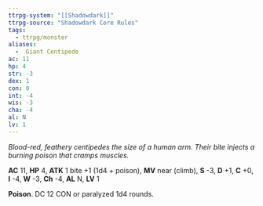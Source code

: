 ```yaml
---
ttrpg-system: "[[Shadowdark]]"
ttrpg-source: "Shadowdark Core Rules"
tags:
  - ttrpg/monster
aliases:
  -  Giant Centipede
ac: 11
hp: 4
str: -3
dex: 1
con: 0
int: -4
wis: -3
cha: -4
al: N
lv: 1
---
```


_Blood-red, feathery centipedes the size of a human arm. Their bite injects a burning poison that cramps muscles._

**AC** 11, **HP** 4, **ATK** 1 bite +1 (1d4 + poison), **MV** near (climb), **S** -3, **D** +1, **C** +0, **I** -4, **W** -3, **Ch** -4, **AL** N, **LV** 1

**Poison**. DC 12 CON or paralyzed 1d4 rounds.

